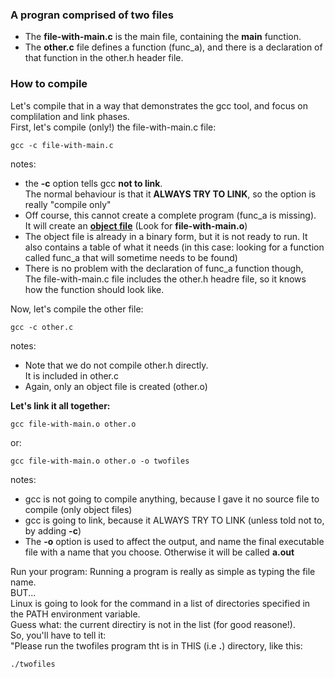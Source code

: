 ### A progran comprised of two files

- The **file-with-main.c** is the main file, containing the **main** function.
- The **other.c** file defines a function (func_a), and there is a declaration of that function in the other.h header file.

### How to compile

Let's compile that in a way that demonstrates the gcc tool, and focus on complilation and link phases.  
First, let's compile (only!) the file-with-main.c file:
```
gcc -c file-with-main.c
```

notes:
- the **-c** option tells gcc **not to link**.  
The normal behaviour is that it **ALWAYS TRY TO LINK**, so the option is really "compile only"
- Off course, this cannot create a complete program (func_a is missing).  
It will create an [**object file**](https://en.wikipedia.org/wiki/Object_file) (Look for **file-with-main.o**)
- The object file is already in a binary form, but it is not ready to run. It also contains a table of what it needs (in this case: looking for a function called func_a that will sometime needs to be found)
- There is no problem with the declaration of func_a function though,  
The file-with-main.c file includes the other.h headre file, so it knows how the function should look like.

Now, let's compile the other file:
```
gcc -c other.c
```
notes:
- Note that we do not compile other.h directly.  
It is included in other.c
- Again, only an object file is created (other.o)

**Let's link it all together:**  
```
gcc file-with-main.o other.o
```
or:
```
gcc file-with-main.o other.o -o twofiles
```
notes:
- gcc is not going to compile anything, because I gave it no source file to compile (only object files)
- gcc is going to link, because it ALWAYS TRY TO LINK (unless told not to, by adding **-c**)
- The **-o** option is used to affect the output, and name the final executable file with a name that you choose. Otherwise it will be called **a.out**

Run your program:
Running a program is really as simple as typing the file name.  
BUT...  
Linux is going to look for the command in a list of directories specified in the PATH environment variable.  
Guess what: the current directiry is not in the list (for good reasone!).  
So, you'll have to tell it:  
"Please run the twofiles program tht is in THIS (i.e **.**) directory, like this:
```
./twofiles
```
